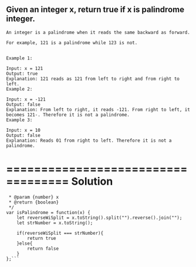 
## Given an integer x, return true if x is palindrome integer.
```
An integer is a palindrome when it reads the same backward as forward.

For example, 121 is a palindrome while 123 is not.
 

Example 1:

Input: x = 121
Output: true
Explanation: 121 reads as 121 from left to right and from right to left.
Example 2:

Input: x = -121
Output: false
Explanation: From left to right, it reads -121. From right to left, it becomes 121-. Therefore it is not a palindrome.
Example 3:

Input: x = 10
Output: false
Explanation: Reads 01 from right to left. Therefore it is not a palindrome.
```

===================================
Solution
===================================
``` /**
 * @param {number} x
 * @return {boolean}
 */
var isPalindrome = function(x) {
    let reverseWiSplit = x.toString().split("").reverse().join("");
    let strNumber = x.toString();
    
    if(reverseWiSplit === strNumber){
        return true
    }else{
        return false
    }
};```
